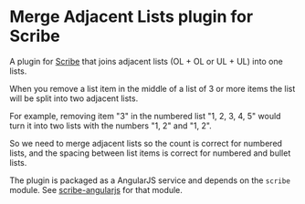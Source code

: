 # Merge Adjacent Lists plugin for Scribe

A plugin for [Scribe](https://github.com/guardian/scribe/) that joins adjacent lists (OL + OL or UL + UL) into one lists.

When you remove a list item in the middle of a list of 3 or more items the list will be split into two adjacent lists.

For example, removing item "3" in the numbered list "1, 2, 3, 4, 5" would turn it into two lists with the numbers "1, 2" and "1, 2".

So we need to merge adjacent lists so the count is correct for numbered lists, and the spacing between list items is correct for numbered and bullet lists.

The plugin is packaged as a AngularJS service and depends on the `scribe` module. See [scribe-angularjs](https://github.com/DigiExam/scribe-angularjs) for that module.

